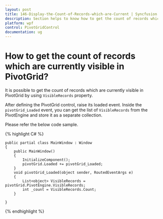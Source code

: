 ```yaml
---
layout: post
title: 146-Display-the-Count-of-Records-which-are-Current | Syncfusion
description: Section helps to know how to get the count of records which are currently visible in pivot grid control.
platform: wpf
control: PivotGridControl
documentation: ug
---
```


# How to get the count of records which are currently visible in PivotGrid?

It is possible to get the count of records which are currently visible in PivotGrid by using `VisibleRecords` property.

After defining the PivotGrid control, raise its loaded event. Inside the `pivotGrid_Loaded` event, you can get the list of `VisibleRecords` from the PivotEngine and store it as a separate collection.

Please refer the below code sample. 

{% highlight C# %}

    public partial class MainWindow : Window
    {
        public MainWindow()
        {
            InitializeComponent();
            pivotGrid.Loaded += pivotGrid_Loaded;
        }
        void pivotGrid_Loaded(object sender, RoutedEventArgs e)
        {
            List<object> VisibleRecords = pivotGrid.PivotEngine.VisibleRecords;
            int _count = VisibleRecords.Count;
        }

    }

{% endhighlight %}
